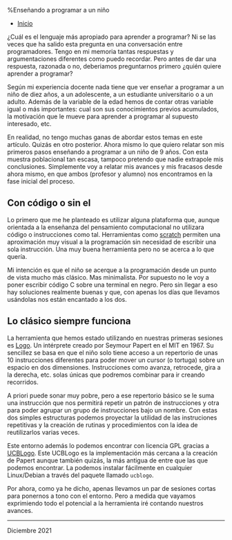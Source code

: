 %Enseñando a programar a un niño

- [Inicio](../index.html)


¿Cuál es el lenguaje más apropiado para aprender a programar? Ni se las veces
que ha salido esta pregunta en una conversación entre programadores. Tengo en mi
memoria tantas respuestas y argumentaciones diferentes como puedo recordar. Pero
antes de dar una respuesta, razonada o no, deberiamos preguntarnos primero
¿quién quiere aprender a programar?

Según mi experiencia docente nada tiene que ver enseñar a programar a un niño de
diez años, a un adolescente, a un estudiante universitario o a un adulto. Además
de la variable de la edad hemos de contar otras variable igual o más
importantes: cual son sus conocimientos previos acumulados, la motivación que le
mueve para aprender a programar al supuesto interesado, etc.

En realidad, no tengo muchas ganas de abordar estos temas en este
artículo. Quizás en otro posterior. Ahora mismo lo que quiero relatar son mis
primeros pasos enseñando a programar a un niño de 9 años. Con esta muestra
poblacional tan escasa, tampoco pretendo que nadie extrapole mis
conclusiones. Simplemente voy a relatar mis avances y mis fracasos desde ahora
mismo, en que ambos (profesor y alumno) nos encontramos en la fase inicial del
proceso.


## Con código o sin el

Lo primero que me he planteado es utilizar alguna plataforma que, aunque
orientada a la enseñanza  del pensamiento computacional no utilizara código o
instrucciones como tal. Herramientas como [scratch](https://scratch.mit.edu)
permiten una aproximación muy visual a la programación sin necesidad de escribir
una sola instrucción. Una muy buena herramienta pero no se acerca a lo que
quería.

Mi intención es que el niño se acerque a la programación desde un punto de vista
mucho más clásico. Mas minimalista. Por supuesto no le voy a poner escribir
código C sobre una terminal en negro. Pero sin llegar a eso hay soluciones
realmente buenas y que, con apenas los días que llevamos usándolas nos están
encantado a los dos.


## Lo clásico siempre funciona

La herramienta que hemos estado utilizando en nuestras primeras sesiones es
[Logo]( https://el.media.mit.edu/logo-foundation/what_is_logo/). 
Un intérprete creado por Seymour Papert en el MIT en 1967. Su
sencillez se basa en que el niño solo tiene acceso a un repertorio de unas 10 
instrucciones diferentes para poder mover un cursor (o tortuga) sobre un espacio
en dos dimensiones. Instrucciones como avanza, retrocede, gira a la derecha,
etc. solas únicas que podremos combinar para ir creando recorridos. 

A priori puede sonar muy pobre, pero a ese repertorio básico se le suma una
instrucción que nos permitirá repetir un patrón de instrucciones y otra para
poder agrupar un grupo de instrucciones bajo un nombre. Con estas dos simples
estructuras podemos proyectar la utilidad de las instruciones repetitivas y la
creación de rutinas y procedimientos con la idea de reutilizarlos varias veces.

Este entorno además lo podemos encontrar con licencia GPL gracias a
[UCBLogo](https://es.wikipedia.org/wiki/UCBLogo).
Este UCBLogo es la implementación más cercana a la creación de Papert aunque
también quizás, la más antigua de entre que las que podemos encontrar. La
podemos instalar fácilmente en cualquier Linux/Debian a través del paquete
llamado `ucblogo`. 

Por ahora, como ya he dicho, apenas llevamos un par de sesiones cortas para
ponernos a tono con el entorno. Pero a medida que vayamos exprimiendo todo el
potencial a la herramienta iré contando nuestros avances.

---

Diciembre 2021

